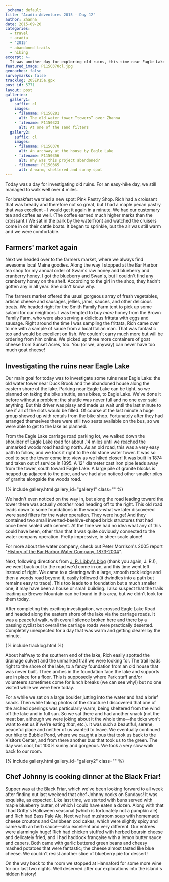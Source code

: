 ```yaml
---
_schema: default
title: "Acadia Adventures 2015 – Day 12"
author: Zhanna
date: 2015-09-20
categories:
  - travel
  - acadia
  - '2015'
  - abandoned trails
  - hiking
excerpt: >-
  It was another day for exploring old ruins, this time near Eagle Lake.
featured_image: P1150370cl.jpg
geocaches: false
surveymarks: false
tracklog: 20SEP15a.gpx
post_id: 5771
layout: post
galleries:
  gallery1:
    suffix: cl
    images:
    - filename: P1150281
      alt: The old water tower “towers” over Zhanna
    - filename: P1150323
      alt: At one of the sand filters 
  gallery2:
    suffix: cl
    images:
    - filename: P1150370
      alt: An archway at the house by Eagle Lake
    - filename: P1150356
      alt: Why was this project abandoned?     
    - filename: P1150365
      alt: A warm, sheltered and sunny spot                   
---
```


Today was a day for investigating old ruins. For an easy-hike day, we still managed to walk well over 4 miles. 

For breakfast we tried a new spot: Pink Pastry Shop. Rich had a croissant that was bready and therefore not so great, but I had a maple pecan pastry that was excellent - I would get it again in a minute. We had our customary tea and coffee as well. (The coffee earned much higher marks than the croissant.) We sat in the park by the waterfront and watched the cruisers come in on their cattle boats. It began to sprinkle, but the air was still warm and we were comfortable. 

## Farmers' market again

Next we headed over to the farmers market, where we always find awesome local Maine goodies. Along the way I stopped at the Bar Harbor tea shop for my annual order of Swan's raw honey and blueberry and cranberry honey. I got the blueberry and Swan's, but I couldn't find any cranberry honey on the shelf. According to the girl in the shop, they hadn't gotten any in all year. She didn't know why.

The farmers market offered the usual gorgeous array of fresh vegetables, artisan cheese and sausages, jellies, jams, sauces, and other delicious treats. We headed right for the Smith Family Farm tent to pick up some salami for our neighbors. I was tempted to buy _more_ honey from the Brown Family Farm, who were also serving a delicious frittata with eggs and sausage. Right around the time I was sampling the frittata, Rich came over to me with a sample of sauce from a local Italian man. That was fantastic too and would be excellent on fish. We couldn't carry much more but will be ordering from him online. We picked up three more containers of goat cheese from Sunset Acres, too. You (or we, anyway) can never have too much goat cheese!

## Investigating the ruins near Eagle Lake

Our main goal for today was to investigate some ruins near Eagle Lake: the old water tower near Duck Brook and the abandoned house along the eastern shore of the lake. Parking near Eagle Lake can be tight, so we planned on taking the bike shuttle, sans bikes, to Eagle Lake. We've done it before without a problem; the shuttle was never full and no one ever said anything. But this driver was pissy and made us wait until the last minute to see if all of the slots would be filled. Of course at the last minute a huge group showed up with rentals from the bike shop. Fortunately after they had arranged themselves there were still two seats available on the bus, so we were able to get to the lake as planned.

From the Eagle Lake carriage road parking lot, we walked down the shoulder of Eagle Lake road for about .14 miles until we reached the unmarked woods road heading north. As an old road, this was a very easy path to follow, and we took it right to the old stone water tower. It was so cool to see the tower come into view as we hiked closer! It was built in 1874 and taken out of service in 1895. A 12" diameter cast iron pipe leads away from the tower, south toward Eagle Lake. A large pile of granite blocks is heaped up adjacent to the pipe, and we had also noticed other smaller piles of granite alongside the woods road. 

{% include gallery.html gallery_id="gallery1" class="" %}

We hadn't even noticed on the way in, but along the road leading toward the tower there was actually _another_ road heading off to the right. This old road leads down to some foundations in the woods-what we later discovered were sand filters for the water operation. They were huge! And they contained two small inverted-beehive-shaped brick structures that had once been sealed with cement. At the time we had no idea what any of this could have been, other than that it was quite obviously connected to the water company operation. Pretty impressive, in sheer scale alone! 

For more about the water company, check out Peter Morrison's 2005 report "[History of the Bar Harbor Water Company, 1873-2004](https://www.barharbormaine.gov/DocumentCenter/View/133/A-History-of-Bar-Harbor)". 

Next, following directions from [J. R. Libby's blog](http://abandonedtrailsofacadianationalpark.blogspot.com/) (thank you again, J. R.!), we went back out to the road we'd come in on, and this time went left instead of right. We came to a clearing with a large, smooth rock ledge and then a woods road beyond it, easily followed (it dwindles into a path but remains easy to trace). This too leads to a foundation but a much smaller one; it may have been a house or small building. I also suspect that the trails leading up Brewer Mountain can be found in this area, but we didn't look for them today.

After completing this exciting investigation, we crossed Eagle Lake Road and headed along the eastern shore of the lake via the carriage roads. It was a peaceful walk, with overall silence broken here and there by a passing cyclist but overall the carriage roads were practically deserted. Completely unexpected for a day that was warm and getting clearer by the minute. 

{% include tracklog.html %}

About halfway to the southern end of the lake, Rich easily spotted the drainage culvert and the unmarked trail we were looking for. The trail leads right to the shore of the lake, to a fancy foundation from an old house that was never built. Three arches in the foundation face the lake and supports are in place for a floor. This is supposedly where Park staff and/or volunteers sometimes come for lunch breaks (we can see why!) but no one visited while we were here today. 

For a while we sat on a large boulder jutting into the water and had a brief snack. Then while taking photos of the structure I discovered that one of the arched openings was particularly warm, being sheltered from the wind off the lake and in full sun. So we sat there and had another snack (not the meat bar, although we were joking about it the whole time—the ticks won't want to eat us if we're eating _that_, etc.). It was such a beautiful, serene, peaceful place and neither of us wanted to leave. We eventually continued our hike to Bubble Pond, where we caught a bus that took us back to the Visitors Center, and from there another bus that took us to the green. The day was cool, but 100% sunny and gorgeous. We took a very slow walk back to our room.

{% include gallery.html gallery_id="gallery2" class="" %}

## Chef Johnny is cooking dinner at the Black Friar!

Supper was at the Black Friar, which we've been looking forward to all week after finding out last weekend that chef Johnny cooks on Sundays! It was exquisite, as expected. Like last time, we started with buns served with maple blueberry butter, of which I could have eaten a dozen. Along with that I had Gritty's Halloween seasonal (which is fortunately not a pumpkin ale) and Rich had Bass Pale Ale. Next we had mushroom soup with homemade cheese croutons and Caribbean cod cakes, which were slightly spicy and came with an herb sauce—also excellent and very different. Our entrees were alarmingly huge! Rich had chicken stuffed with herbed boursin cheese and delicately fried, and I had haddock française with a lemon butter sauce and capers. Both came with garlic buttered green beans and cheesy mashed potatoes that were fantastic; the cheese almost tasted like blue cheese. We couldn't resist another slice of blueberry pie for dessert!  

On the way back to the room we stopped at Hannaford for some more wine for our last two nights. Well deserved after our explorations into the island's hidden history!
